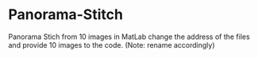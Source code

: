 # Panorama-Stitch
Panorama Stich from 10 images in MatLab
change the address of the files and provide 10 images to the code. (Note: rename accordingly)
